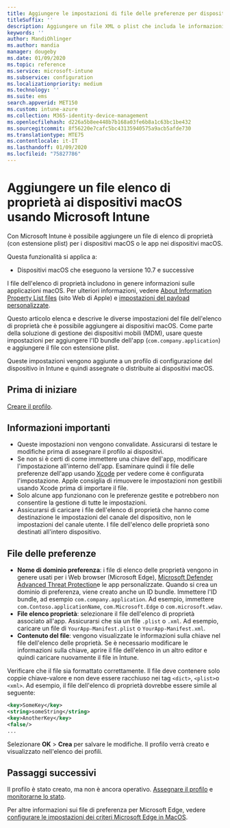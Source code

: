```yaml
---
title: Aggiungere le impostazioni di file delle preferenze per dispositivi macOS in Microsoft Intune - Azure | Microsoft Docs
titleSuffix: ''
description: Aggiungere un file XML o plist che includa le informazioni chiave sull'app. Usare un profilo di configurazione del dispositivo file preferenziale per modificare le informazioni sulla chiave nel file di elenco delle proprietà e assegnarlo ai dispositivi macOS.
keywords: ''
author: MandiOhlinger
ms.author: mandia
manager: dougeby
ms.date: 01/09/2020
ms.topic: reference
ms.service: microsoft-intune
ms.subservice: configuration
ms.localizationpriority: medium
ms.technology: ''
ms.suite: ems
search.appverid: MET150
ms.custom: intune-azure
ms.collection: M365-identity-device-management
ms.openlocfilehash: d226a5b8ee448b7b168a03fe6b8a1c63bc1be432
ms.sourcegitcommit: 8f56220e7cafc5bc43135940575a9acb5afde730
ms.translationtype: MTE75
ms.contentlocale: it-IT
ms.lasthandoff: 01/09/2020
ms.locfileid: "75827786"
---
```

# <a name="add-a-property-list-file-to-macos-devices-using-microsoft-intune"></a>Aggiungere un file elenco di proprietà ai dispositivi macOS usando Microsoft Intune

Con Microsoft Intune è possibile aggiungere un file di elenco di proprietà (con estensione plist) per i dispositivi macOS o le app nei dispositivi macOS.

Questa funzionalità si applica a:

- Dispositivi macOS che eseguono la versione 10.7 e successive

I file dell'elenco di proprietà includono in genere informazioni sulle applicazioni macOS. Per ulteriori informazioni, vedere [About Information Property List files](https://developer.apple.com/library/archive/documentation/General/Reference/InfoPlistKeyReference/Articles/AboutInformationPropertyListFiles.html) (sito Web di Apple) e [impostazioni del payload personalizzate](https://support.apple.com/guide/mdm/custom-mdm9abbdbe7/1/web/1).

Questo articolo elenca e descrive le diverse impostazioni del file dell'elenco di proprietà che è possibile aggiungere ai dispositivi macOS. Come parte della soluzione di gestione dei dispositivi mobili (MDM), usare queste impostazioni per aggiungere l'ID bundle dell'app (`com.company.application`) e aggiungere il file con estensione plist.

Queste impostazioni vengono aggiunte a un profilo di configurazione del dispositivo in Intune e quindi assegnate o distribuite ai dispositivi macOS.

## <a name="before-you-begin"></a>Prima di iniziare

[Creare il profilo](device-profile-create.md).

## <a name="what-you-need-to-know"></a>Informazioni importanti

- Queste impostazioni non vengono convalidate. Assicurarsi di testare le modifiche prima di assegnare il profilo ai dispositivi.
- Se non si è certi di come immettere una chiave dell'app, modificare l'impostazione all'interno dell'app. Esaminare quindi il file delle preferenze dell'app usando [Xcode](https://developer.apple.com/xcode/) per vedere come è configurata l'impostazione. Apple consiglia di rimuovere le impostazioni non gestibili usando Xcode prima di importare il file.
- Solo alcune app funzionano con le preferenze gestite e potrebbero non consentire la gestione di tutte le impostazioni.
- Assicurarsi di caricare i file dell'elenco di proprietà che hanno come destinazione le impostazioni del canale del dispositivo, non le impostazioni del canale utente. I file dell'elenco delle proprietà sono destinati all'intero dispositivo.

## <a name="preference-file"></a>File delle preferenze

- **Nome di dominio preferenza**: i file di elenco delle proprietà vengono in genere usati per i Web browser (Microsoft Edge), [Microsoft Defender Advanced Threat Protection](https://docs.microsoft.com/windows/security/threat-protection/microsoft-defender-atp/microsoft-defender-atp-mac)e le app personalizzate. Quando si crea un dominio di preferenza, viene creato anche un ID bundle. Immettere l'ID bundle, ad esempio `com.company.application`. Ad esempio, immettere `com.Contoso.applicationName`, `com.Microsoft.Edge` o `com.microsoft.wdav`.
- **File elenco proprietà**: selezionare il file dell'elenco di proprietà associato all'app. Assicurarsi che sia un file `.plist` o `.xml`. Ad esempio, caricare un file di `YourApp-Manifest.plist` o `YourApp-Manifest.xml`.
- **Contenuto del file**: vengono visualizzate le informazioni sulla chiave nel file dell'elenco delle proprietà. Se è necessario modificare le informazioni sulla chiave, aprire il file dell'elenco in un altro editor e quindi caricare nuovamente il file in Intune.

Verificare che il file sia formattato correttamente. Il file deve contenere solo coppie chiave-valore e non deve essere racchiuso nei tag `<dict>`, `<plist>`o `<xml>`. Ad esempio, il file dell'elenco di proprietà dovrebbe essere simile al seguente:

```xml
<key>SomeKey</key>
<string>someString</string>
<key>AnotherKey</key>
<false/>
...
```

Selezionare **OK** > **Crea** per salvare le modifiche. Il profilo verrà creato e visualizzato nell'elenco dei profili.

## <a name="next-steps"></a>Passaggi successivi

Il profilo è stato creato, ma non è ancora operativo. [Assegnare il profilo](device-profile-assign.md) e [monitorarne lo stato](device-profile-monitor.md).

Per altre informazioni sui file di preferenza per Microsoft Edge, vedere [configurare le impostazioni dei criteri Microsoft Edge in MacOS](https://docs.microsoft.com/deployedge/configure-microsoft-edge-on-mac).
